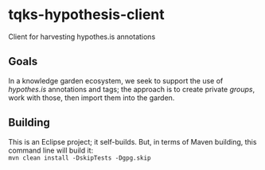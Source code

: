 # tqks-hypothesis-client
Client for harvesting hypothes.is annotations<br/>
## Goals
In a knowledge garden ecosystem, we seek to support the use of _hypothes.is_ annotations and tags; the approach is to create private _groups_, work with those, then import them into the garden.

## Building
This is an Eclipse project; it self-builds. But, in terms of Maven building, this command line will build it:<br/>
```mvn clean install -DskipTests -Dgpg.skip``` 
